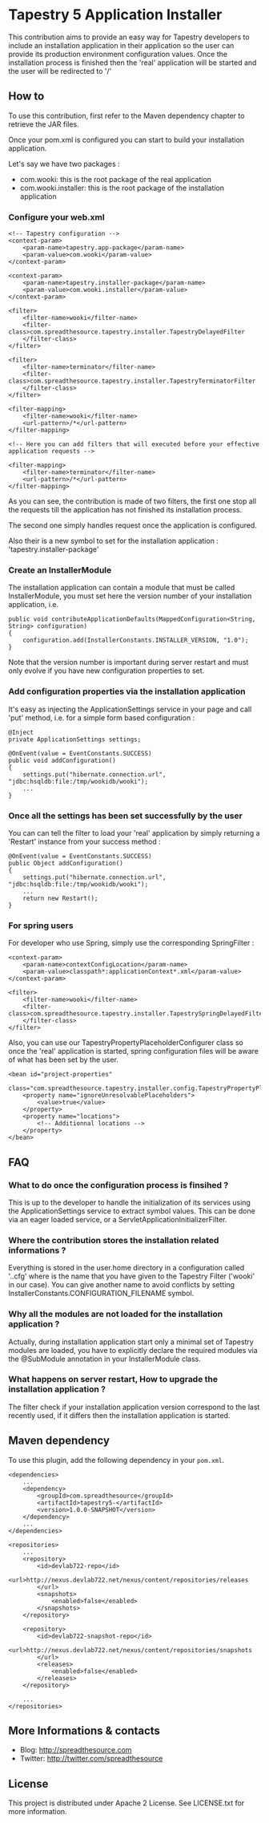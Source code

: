 # Tapestry 5 Application Installer

This contribution aims to provide an easy way for Tapestry developers to include an installation application in their application so
the user can provide its production environment configuration values. Once the installation process is finished then the 'real' application 
will be started and the user will be redirected to '/'

## How to

To use this contribution, first refer to the Maven dependency chapter to retrieve the JAR files.

Once your pom.xml is configured you can start to build your installation application. 

Let's say we have two packages :

* com.wooki: this is the root package of the real application
* com.wooki.installer: this is the root package of the installation application

### Configure your web.xml

	<!-- Tapestry configuration -->
	<context-param>
		<param-name>tapestry.app-package</param-name>
		<param-value>com.wooki</param-value>
	</context-param>

	<context-param>
		<param-name>tapestry.installer-package</param-name>
		<param-value>com.wooki.installer</param-value>
	</context-param>

	<filter>
		<filter-name>wooki</filter-name>
		<filter-class>com.spreadthesource.tapestry.installer.TapestryDelayedFilter
		</filter-class>
	</filter>
	
	<filter>
		<filter-name>terminator</filter-name>
		<filter-class>com.spreadthesource.tapestry.installer.TapestryTerminatorFilter
		</filter-class>
	</filter>

	<filter-mapping>
		<filter-name>wooki</filter-name>
		<url-pattern>/*</url-pattern>
	</filter-mapping>

	<!-- Here you can add filters that will executed before your effective application requests -->

	<filter-mapping>
		<filter-name>terminator</filter-name>
		<url-pattern>/*</url-pattern>
	</filter-mapping>

As you can see, the contribution is made of two filters, the first one stop all the requests till the application has
not finished its installation process.

The second one simply handles request once the application is configured.

Also their is a new symbol to set for the installation application : 'tapestry.installer-package'

### Create an InstallerModule

The installation application can contain a module that must be called InstallerModule, you must set here the version number
of your installation application, i.e. 

	public void contributeApplicationDefaults(MappedConfiguration<String, String> configuration)
    {
        configuration.add(InstallerConstants.INSTALLER_VERSION, "1.0");
    }

Note that the version number is important during server restart and must only evolve if you have new configuration properties to set.

### Add configuration properties via the installation application

It's easy as injecting the ApplicationSettings service in your page and call 'put' method, i.e. for a simple form based configuration :

	@Inject
    private ApplicationSettings settings;

    @OnEvent(value = EventConstants.SUCCESS)
    public void addConfiguration()
    {
        settings.put("hibernate.connection.url", "jdbc:hsqldb:file:/tmp/wookidb/wooki");
        ...
    }

### Once all the settings has been set successfully by the user

You can can tell the filter to load your 'real' application by simply returning a 'Restart' instance from your success method :

	@OnEvent(value = EventConstants.SUCCESS)
    public Object addConfiguration()
    {
        settings.put("hibernate.connection.url", "jdbc:hsqldb:file:/tmp/wookidb/wooki");
        ...
        return new Restart();
    }

### For spring users

For developer who use Spring, simply use the corresponding SpringFilter :

	<context-param>
		<param-name>contextConfigLocation</param-name>
		<param-value>classpath*:applicationContext*.xml</param-value>
	</context-param>

	<filter>
		<filter-name>wooki</filter-name>
		<filter-class>com.spreadthesource.tapestry.installer.TapestrySpringDelayedFilter
		</filter-class>
	</filter> 

Also, you can use our TapestryPropertyPlaceholderConfigurer class so once the 'real' application is started, spring configuration
files will be aware of what has been set by the user.

	<bean id="project-properties"
		class="com.spreadthesource.tapestry.installer.config.TapestryPropertyPlaceholderConfigurer">
		<property name="ignoreUnresolvablePlaceholders">
			<value>true</value>
		</property>
		<property name="locations">
			<!-- Additionnal locations -->
		</property>
	</bean>

## FAQ

### What to do once the configuration process is finsihed ?

This is up to the developer to handle the initialization of its services using the ApplicationSettings service to extract symbol values.
This can be done via an eager loaded service, or a ServletApplicationInitializerFilter.

### Where the contribution stores the installation related informations ?

Everything is stored in the user.home directory in a configuration called '.<filterName>.cfg' where <filterName> is the name
that you have given to the Tapestry Filter ('wooki' in our case). You can give another name to avoid conflicts by setting 
InstallerConstants.CONFIGURATION_FILENAME symbol.

### Why all the modules are not loaded for the installation application ?

Actually, during installation application start only a minimal set of Tapestry modules are loaded, you have to explicitly declare
the required modules via the @SubModule annotation in your InstallerModule class.

### What happens on server restart, How to upgrade the installation application ?

The filter check if your installation application version correspond to the last recently used, if it differs then the installation
application is started.

## Maven dependency

To use this plugin, add the following dependency in your `pom.xml`.

	<dependencies>
		...
		<dependency>
			<groupId>com.spreadthesource</groupId>
			<artifactId>tapestry5-</artifactId>
			<version>1.0.0-SNAPSHOT</version>
		</dependency>
		...
	</dependencies>
	
	<repositories>
		...
		<repository>
			<id>devlab722-repo</id>
			<url>http://nexus.devlab722.net/nexus/content/repositories/releases
			</url>
			<snapshots>
				<enabled>false</enabled>
			</snapshots>
		</repository>

		<repository>
			<id>devlab722-snapshot-repo</id>
			<url>http://nexus.devlab722.net/nexus/content/repositories/snapshots
			</url>
			<releases>
				<enabled>false</enabled>
			</releases>
		</repository>
		
		...
	</repositories>

## More Informations & contacts

* Blog: http://spreadthesource.com
* Twitter: http://twitter.com/spreadthesource

## License

This project is distributed under Apache 2 License. See LICENSE.txt for more information.

